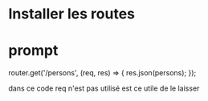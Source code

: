 # Installer les routes

# prompt
  router.get('/persons', (req, res) => {
    res.json(persons);
  });

 dans ce code req n'est pas utilisé est ce utile de le laisser


